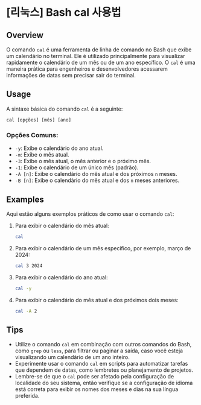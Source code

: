 # [리눅스] Bash cal 사용법

## Overview
O comando `cal` é uma ferramenta de linha de comando no Bash que exibe um calendário no terminal. Ele é utilizado principalmente para visualizar rapidamente o calendário de um mês ou de um ano específico. O `cal` é uma maneira prática para engenheiros e desenvolvedores acessarem informações de datas sem precisar sair do terminal.

## Usage
A sintaxe básica do comando `cal` é a seguinte:

```
cal [opções] [mês] [ano]
```

### Opções Comuns:
- `-y`: Exibe o calendário do ano atual.
- `-m`: Exibe o mês atual.
- `-3`: Exibe o mês atual, o mês anterior e o próximo mês.
- `-1`: Exibe o calendário de um único mês (padrão).
- `-A [n]`: Exibe o calendário do mês atual e dos próximos `n` meses.
- `-B [n]`: Exibe o calendário do mês atual e dos `n` meses anteriores.

## Examples
Aqui estão alguns exemplos práticos de como usar o comando `cal`:

1. Para exibir o calendário do mês atual:
   ```bash
   cal
   ```

2. Para exibir o calendário de um mês específico, por exemplo, março de 2024:
   ```bash
   cal 3 2024
   ```

3. Para exibir o calendário do ano atual:
   ```bash
   cal -y
   ```

4. Para exibir o calendário do mês atual e dos próximos dois meses:
   ```bash
   cal -A 2
   ```

## Tips
- Utilize o comando `cal` em combinação com outros comandos do Bash, como `grep` ou `less`, para filtrar ou paginar a saída, caso você esteja visualizando um calendário de um ano inteiro.
- Experimente usar o comando `cal` em scripts para automatizar tarefas que dependem de datas, como lembretes ou planejamento de projetos.
- Lembre-se de que o `cal` pode ser afetado pela configuração de localidade do seu sistema, então verifique se a configuração de idioma está correta para exibir os nomes dos meses e dias na sua língua preferida.